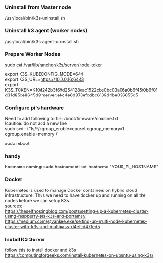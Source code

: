 ### Uninstall from Master node  
/usr/local/bin/k3s-uninstall.sh

### Uninstall k3 agent (worker nodes)  
/usr/local/bin/k3s-agent-uninstall.sh


### Prepare Worker Nodes  
sudo cat /var/lib/rancher/k3s/server/node-token  

export K3S_KUBECONFIG_MODE=644  
export K3S_URL=https://10.0.0.16:6443  
export K3S_TOKEN=K10d242b3f69d254128eac1522cbe0bc03a06a0b6f45f0b6f01d31d85ce8645d8::server:ebc4e6d370efcdbc6109d4be036655d5  


### Configure pi's hardware
Need to add following to file: /boot/firmware/cmdline.txt  
!caution: do not add a new line  
sudo sed -i '1s/^/cgroup_enable=cpuset cgroup_memory=1 cgroup_enable=memory /'   

sudo reboot  
  
### handy
hostname naming:
sudo hostnamectl set-hostname "YOUR_PI_HOSTNAME"  

### Docker  
Kubernetes is used to manage Docker containers on hybrid cloud infrastructure. Thus we need to have docker up and running on all the nodes before we can setup K3s.  
sources:  
https://theselfhostingblog.com/posts/setting-up-a-kubernetes-cluster-using-raspberry-pis-k3s-and-portainer/   
https://medium.com/@yankee.exe/setting-up-multi-node-kubernetes-cluster-with-k3s-and-multipass-d4efed47fed5  



### Install K3 Server  
follow this to install docker and k3s  
https://computingforgeeks.com/install-kubernetes-on-ubuntu-using-k3s/  
